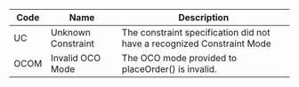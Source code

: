 | Code | Name               | Description                                                            |
|------|--------------------|------------------------------------------------------------------------|
| UC   | Unknown Constraint | The constraint specification did not have a recognized Constraint Mode |
| OCOM | Invalid OCO Mode   | The OCO mode provided to placeOrder() is invalid.                      |